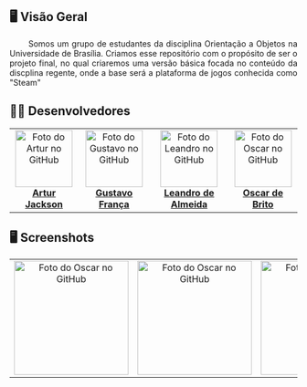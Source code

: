 ## 🖥️ Visão Geral

<p align="justify"> &emsp;&emsp;
  Somos um grupo de estudantes da disciplina Orientação a Objetos na Universidade de Brasília. Criamos esse repositório com o propósito de ser o projeto final, no qual criaremos uma versão básica focada no conteúdo da discplina regente, onde a base será a plataforma de jogos conhecida como "Steam"
</p>

## 🧑‍💻 Desenvolvedores
    
<table>
  <tr>
    <td align="center">
      <a href="#">
        <img src="https://avatars.githubusercontent.com/u/100738244?v=4" width="100px;" alt="Foto do Artur no GitHub"/><br>
        <sub>
          <b><a href="https://github.com/artur-jack">Artur Jackson</a></b>
        </sub>
      </a>
    </td>
    <td align="center">
      <a href="#">
        <img src="https://avatars.githubusercontent.com/u/61592832?v=4" width="100px;" alt="Foto do Gustavo no GitHub"/><br>
        <sub>
          <b><a href="https://github.com/gustavofbs">Gustavo França</a></b>
        </sub>
      </a>
    </td>
    <td align="center">
      <a href="#">
        <img src="https://avatars.githubusercontent.com/u/90487905?v=4" width="100px;" alt="Foto do Leandro no GitHub "/><br>
        <sub>
          <b><a href="https://github.com/leomitx10">Leandro de Almeida</a></b>
        </sub>
      </a>
    </td>
    <td align="center">
      <a href="#">
        <img src="https://avatars.githubusercontent.com/u/98489703?v=4" width="100px;" alt="Foto do Oscar no GitHub"/><br>
        <sub>
          <b><a href="https://github.com/OscarDeBrito">Oscar de Brito</a></b>
        </sub>
      </a>
    </td>
  </tr>
</table>

## 🖥️ Screenshots
<table>
  <tr>
    <td align="center">
      <img src="https://raw.githubusercontent.com/leomitx10/Steam-Downgrade/main/Steam_Downgrade/Screenshots/Captura%20de%20tela%20de%202023-02-20%2015-23-48.png" width="200px;" alt="Foto do Oscar no GitHub"/><br>
    </td>
    <td align="center">
      <img src="https://raw.githubusercontent.com/leomitx10/Steam-Downgrade/main/Steam_Downgrade/Screenshots/Captura%20de%20tela%20de%202023-02-20%2015-24-14.png" width="200px;" alt="Foto do Oscar no GitHub"/><br>
    </td>
    <td align="center">
      <img src="https://raw.githubusercontent.com/leomitx10/Steam-Downgrade/main/Steam_Downgrade/Screenshots/Captura%20de%20tela%20de%202023-02-20%2015-58-23.png" width="200px;" alt="Foto do Oscar no GitHub"/><br>
    </td>
     <td align="center">
      <img src="https://raw.githubusercontent.com/leomitx10/Steam-Downgrade/main/Steam_Downgrade/Screenshots/Captura%20de%20tela%20de%202023-02-20%2015-59-24.png" width="200px;" alt="Foto do Oscar no GitHub"/><br>
    </td>
  </tr>
</table>
